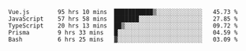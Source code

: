 <!--START_SECTION:waka-->

```text
Vue.js        95 hrs 10 mins  ███████████▒░░░░░░░░░░░░░   45.73 %
JavaScript    57 hrs 58 mins  ███████░░░░░░░░░░░░░░░░░░   27.85 %
TypeScript    20 hrs 13 mins  ██▒░░░░░░░░░░░░░░░░░░░░░░   09.72 %
Prisma        9 hrs 33 mins   █░░░░░░░░░░░░░░░░░░░░░░░░   04.59 %
Bash          6 hrs 25 mins   ▓░░░░░░░░░░░░░░░░░░░░░░░░   03.09 %
```

<!--END_SECTION:waka-->
